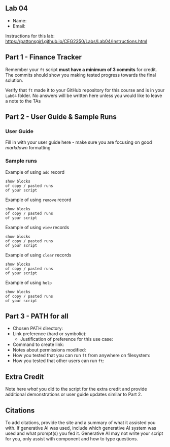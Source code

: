 ## Lab 04

- Name:
- Email:

Instructions for this lab: https://pattonsgirl.github.io/CEG2350/Labs/Lab04/Instructions.html

## Part 1 - Finance Tracker

Remember your `ft` script **must have a minimum of 3 commits** for credit.  The commits should show you making tested progress towards the final solution.

Verify that `ft` made it to your GitHub repository for this course and is in your `Lab04` folder.  No answers will be written here unless you would like to leave a note to the TAs

## Part 2 - User Guide & Sample Runs

### User Guide

Fill in with your user guide here - make sure you are focusing on good *markdown* formatting

### Sample runs

Example of using `add` record
```
show blocks
of copy / pasted runs
of your script
```

Example of using `remove` record
```
show blocks
of copy / pasted runs
of your script
```

Example of using `view` records
```
show blocks
of copy / pasted runs
of your script
```

Example of using `clear` records
```
show blocks
of copy / pasted runs
of your script
```

Example of using `help`
```
show blocks
of copy / pasted runs
of your script
```

## Part 3 - PATH for all

- Chosen PATH directory:  
- Link preference (hard or symbolic):
   - Justification of preference for this use case:
- Command to create link:
- Notes about permissions modified: 
- How you tested that you can run `ft` from anywhere on filesystem:
- How you tested that other users can run `ft`:

## Extra Credit

Note here *what* you did to the script for the extra credit and provide additional demonstrations or user guide updates similar to Part 2.

## Citations

To add citations, provide the site and a summary of what it assisted you with.  If generative AI was used, include which generative AI system was used and what prompt(s) you fed it.  Generative AI may not write your script for you, only assist with component and how to type questions.
